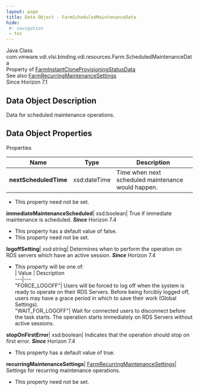 ```yaml
---
layout: page
title: Data Object - FarmScheduledMaintenanceData
hide:
 #- navigation
 - toc
---
```






Java Class
    com.vmware.vdi.vlsi.binding.vdi.resources.Farm.ScheduledMaintenanceData  
Property of
     [FarmInstantCloneProvisioningStatusData](vdi.resources.Farm.InstantCloneProvisioningStatusData.md#field_detail)  
See also
     [FarmRecurringMaintenanceSettings](vdi.resources.Farm.RecurringMaintenanceSettings.md)  
Since 
    Horizon 7.1

## Data Object Description 

Data for scheduled maintenance operations. 

## Data Object Properties

Properties

Name |  Type |  Description   
---|---|---  
**nextScheduledTime**|  xsd:dateTime|  Time when next scheduled maintenance would happen.   


* This property need not be set.

  
**immediateMaintenanceScheduled**|  xsd:boolean|  True if immediate maintenance is scheduled.  **_Since_** Horizon 7.4  


  * This property has a default value of false.
* This property need not be set.

  
**logoffSetting**|  xsd:string|  Determines when to perform the operation on RDS servers which have an active session.  **_Since_** Horizon 7.4  


  * This property will be one of:  
|  Value |  Description   
---|---  
"FORCE_LOGOFF"| Users will be forced to log off when the system is ready to operate on their RDS Servers. Before being forcibly logged off, users may have a grace period in which to save their work (Global Settings).  
"WAIT_FOR_LOGOFF"| Wait for connected users to disconnect before the task starts. The operation starts immediately on RDS Servers without active sessions.  

  
**stopOnFirstError**|  xsd:boolean|  Indicates that the operation should stop on first error.  **_Since_** Horizon 7.4  


  * This property has a default value of true.

  
**recurringMaintenanceSettings**| [FarmRecurringMaintenanceSettings](vdi.resources.Farm.RecurringMaintenanceSettings.md)|  Settings for recurring maintenance operations.   


* This property need not be set.

  
  
  
 
  
  

